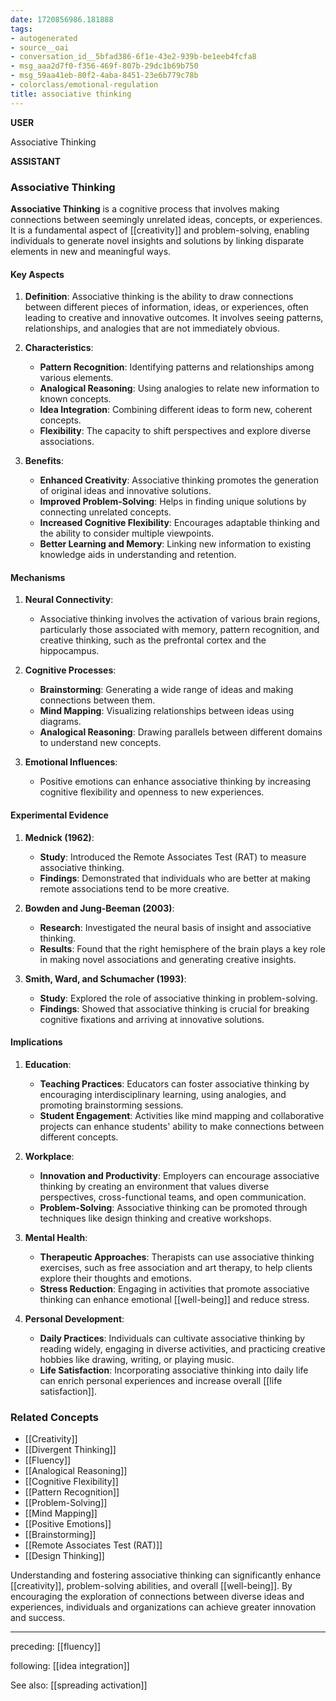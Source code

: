```yaml
---
date: 1720856986.181888
tags:
- autogenerated
- source__oai
- conversation_id__5bfad386-6f1e-43e2-939b-be1eeb4fcfa8
- msg_aaa2d7f0-f356-469f-807b-29dc1b69b750
- msg_59aa41eb-80f2-4aba-8451-23e6b779c78b
- colorclass/emotional-regulation
title: associative thinking
---
```


**USER**

Associative Thinking


**ASSISTANT**

### Associative Thinking

**Associative Thinking** is a cognitive process that involves making connections between seemingly unrelated ideas, concepts, or experiences. It is a fundamental aspect of [[creativity]] and problem-solving, enabling individuals to generate novel insights and solutions by linking disparate elements in new and meaningful ways.

#### Key Aspects

1. **Definition**:
   Associative thinking is the ability to draw connections between different pieces of information, ideas, or experiences, often leading to creative and innovative outcomes. It involves seeing patterns, relationships, and analogies that are not immediately obvious.

2. **Characteristics**:
   - **Pattern Recognition**: Identifying patterns and relationships among various elements.
   - **Analogical Reasoning**: Using analogies to relate new information to known concepts.
   - **Idea Integration**: Combining different ideas to form new, coherent concepts.
   - **Flexibility**: The capacity to shift perspectives and explore diverse associations.

3. **Benefits**:
   - **Enhanced Creativity**: Associative thinking promotes the generation of original ideas and innovative solutions.
   - **Improved Problem-Solving**: Helps in finding unique solutions by connecting unrelated concepts.
   - **Increased Cognitive Flexibility**: Encourages adaptable thinking and the ability to consider multiple viewpoints.
   - **Better Learning and Memory**: Linking new information to existing knowledge aids in understanding and retention.

#### Mechanisms

1. **Neural Connectivity**:
   - Associative thinking involves the activation of various brain regions, particularly those associated with memory, pattern recognition, and creative thinking, such as the prefrontal cortex and the hippocampus.

2. **Cognitive Processes**:
   - **Brainstorming**: Generating a wide range of ideas and making connections between them.
   - **Mind Mapping**: Visualizing relationships between ideas using diagrams.
   - **Analogical Reasoning**: Drawing parallels between different domains to understand new concepts.

3. **Emotional Influences**:
   - Positive emotions can enhance associative thinking by increasing cognitive flexibility and openness to new experiences.

#### Experimental Evidence

1. **Mednick (1962)**:
   - **Study**: Introduced the Remote Associates Test (RAT) to measure associative thinking.
   - **Findings**: Demonstrated that individuals who are better at making remote associations tend to be more creative.

2. **Bowden and Jung-Beeman (2003)**:
   - **Research**: Investigated the neural basis of insight and associative thinking.
   - **Results**: Found that the right hemisphere of the brain plays a key role in making novel associations and generating creative insights.

3. **Smith, Ward, and Schumacher (1993)**:
   - **Study**: Explored the role of associative thinking in problem-solving.
   - **Findings**: Showed that associative thinking is crucial for breaking cognitive fixations and arriving at innovative solutions.

#### Implications

1. **Education**:
   - **Teaching Practices**: Educators can foster associative thinking by encouraging interdisciplinary learning, using analogies, and promoting brainstorming sessions.
   - **Student Engagement**: Activities like mind mapping and collaborative projects can enhance students' ability to make connections between different concepts.

2. **Workplace**:
   - **Innovation and Productivity**: Employers can encourage associative thinking by creating an environment that values diverse perspectives, cross-functional teams, and open communication.
   - **Problem-Solving**: Associative thinking can be promoted through techniques like design thinking and creative workshops.

3. **Mental Health**:
   - **Therapeutic Approaches**: Therapists can use associative thinking exercises, such as free association and art therapy, to help clients explore their thoughts and emotions.
   - **Stress Reduction**: Engaging in activities that promote associative thinking can enhance emotional [[well-being]] and reduce stress.

4. **Personal Development**:
   - **Daily Practices**: Individuals can cultivate associative thinking by reading widely, engaging in diverse activities, and practicing creative hobbies like drawing, writing, or playing music.
   - **Life Satisfaction**: Incorporating associative thinking into daily life can enrich personal experiences and increase overall [[life satisfaction]].

### Related Concepts

- [[Creativity]]
- [[Divergent Thinking]]
- [[Fluency]]
- [[Analogical Reasoning]]
- [[Cognitive Flexibility]]
- [[Pattern Recognition]]
- [[Problem-Solving]]
- [[Mind Mapping]]
- [[Positive Emotions]]
- [[Brainstorming]]
- [[Remote Associates Test (RAT)]]
- [[Design Thinking]]

Understanding and fostering associative thinking can significantly enhance [[creativity]], problem-solving abilities, and overall [[well-being]]. By encouraging the exploration of connections between diverse ideas and experiences, individuals and organizations can achieve greater innovation and success.


---

preceding: [[fluency]]  


following: [[idea integration]]

See also: [[spreading activation]]